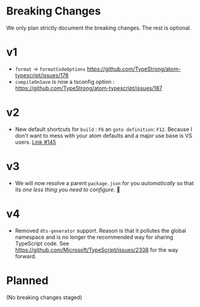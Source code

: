 # Breaking Changes

We only plan strictly document the breaking changes. The rest is optional.

# v1
* `format` -> `formatCodeOptions` https://github.com/TypeStrong/atom-typescript/issues/178
* `compileOnSave` is now a tsconfig option : https://github.com/TypeStrong/atom-typescript/issues/187

# v2
* New default shortcuts for `build` : `F6` an `goto definition`: `F12`. Because I don't want to mess with your atom defaults and a major use base is VS users. [Link #145](https://github.com/TypeStrong/atom-typescript/issues/145)

# v3
* We will now resolve a parent `package.json` for you *automatically* so that its *one less thing you need to configure*. :rose:

# v4
* Removed `dts-generator` support. Reason is that it pollutes the global namespace and is no longer the recommended way for sharing TypeScript code. See https://github.com/Microsoft/TypeScript/issues/2338 for the way forward.

# Planned
(No breaking changes staged)
